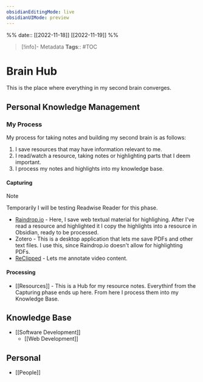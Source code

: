 ```yaml
---
obsidianEditingMode: live
obsidianUIMode: preview
---
```

%%
date:: [[2022-11-18]] [[2022-11-19]]
%%

> [!info]- Metadata
> **Tags**:: #TOC

# Brain Hub

This is the place where everything in my second brain converges.

## Personal Knowledge Management

### My Process

My process for taking notes and building my second brain is as follows:

1. I save resources that may have information relevant to me.
2. I read/watch a resource, taking notes or highlighting parts that I deem important.
3. I process my notes and highlights into my knowledge base.

#### Capturing

> [!note]
> Temporarily I will be testing Readwise Reader for this phase.

- [Raindrop.io](https://app.raindrop.io/my/29194577) - Here, I save web textual material for highlighing. After I've read a resource and highlighted it I copy the highlights into a resource in Obsidian, ready to be processed.
- Zotero - This is a desktop application that lets me save PDFs and other text files. I use this, since Raindrop.io doesn't allow for highlighting PDFs.
- [ReClipped](https://reclipped.com/u/104969606177165114856/snippets?q=tag:annotate-me) - Lets me annotate video content.

#### Processing

- [[Resources]] - This is a Hub for my resource notes. Everythinf from the Capturing phase ends up here. From here I process them into my Knowledge Base.


## Knowledge Base

- [[Software Development]]
	- [[Web Development]]


## Personal

- [[People]]